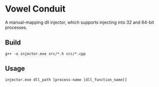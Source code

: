 # Vowel Conduit

A manual-mapping dll injector, which supports injecting into 32 and 64-bit processes.

## Build
```
g++ -o injector.exe src/*.h src/*.cpp
```
## Usage

```
injector.exe dll_path [process-name [dll_function_name]]
```